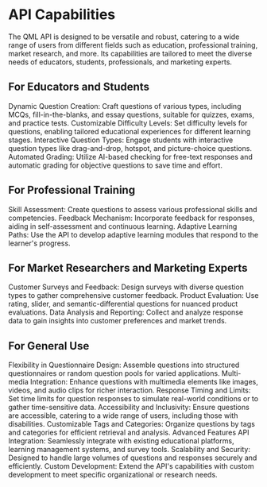 # API Capabilities
The QML API is designed to be versatile and robust, catering to a wide range of users from different fields such as education, professional training, market research, and more. Its capabilities are tailored to meet the diverse needs of educators, students, professionals, and marketing experts.

## For Educators and Students
Dynamic Question Creation: Craft questions of various types, including MCQs, fill-in-the-blanks, and essay questions, suitable for quizzes, exams, and practice tests.
Customizable Difficulty Levels: Set difficulty levels for questions, enabling tailored educational experiences for different learning stages.
Interactive Question Types: Engage students with interactive question types like drag-and-drop, hotspot, and picture-choice questions.
Automated Grading: Utilize AI-based checking for free-text responses and automatic grading for objective questions to save time and effort.
## For Professional Training
Skill Assessment: Create questions to assess various professional skills and competencies.
Feedback Mechanism: Incorporate feedback for responses, aiding in self-assessment and continuous learning.
Adaptive Learning Paths: Use the API to develop adaptive learning modules that respond to the learner's progress.
## For Market Researchers and Marketing Experts
Customer Surveys and Feedback: Design surveys with diverse question types to gather comprehensive customer feedback.
Product Evaluation: Use rating, slider, and semantic-differential questions for nuanced product evaluations.
Data Analysis and Reporting: Collect and analyze response data to gain insights into customer preferences and market trends.
## For General Use
Flexibility in Questionnaire Design: Assemble questions into structured questionnaires or random question pools for varied applications.
Multi-media Integration: Enhance questions with multimedia elements like images, videos, and audio clips for richer interaction.
Response Timing and Limits: Set time limits for question responses to simulate real-world conditions or to gather time-sensitive data.
Accessibility and Inclusivity: Ensure questions are accessible, catering to a wide range of users, including those with disabilities.
Customizable Tags and Categories: Organize questions by tags and categories for efficient retrieval and analysis.
Advanced Features
API Integration: Seamlessly integrate with existing educational platforms, learning management systems, and survey tools.
Scalability and Security: Designed to handle large volumes of questions and responses securely and efficiently.
Custom Development: Extend the API's capabilities with custom development to meet specific organizational or research needs.
